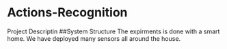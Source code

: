 # Actions-Recognition 
Project Descriptin
##System Structure
The expirments is done with a smart home. We have deployed many sensors all around the house.
